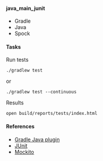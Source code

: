 #### java_main_junit

* Gradle
* Java
* Spock

#### Tasks

Run tests
```
./gradlew test
```
or
```
./gradlew test --continuous
```

Results
```
open build/reports/tests/index.html
```

#### References

* [Gradle Java plugin](https://docs.gradle.org/current/userguide/java_plugin.html)
* [JUnit](https://dzone.com/articles/unit-testing-with-junit-pt-2)
* [Mockito](http://site.mockito.org/mockito/docs/current/org/mockito/Mockito.html)
